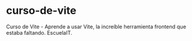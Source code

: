 # curso-de-vite
Curso de Vite - Aprende a usar Vite, la increíble herramienta frontend que estaba faltando. EscuelaIT.
